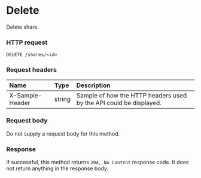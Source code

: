 # Delete

Delete share.
### HTTP request
```http
DELETE /shares/<id>

```
### Request headers
| Name       | Type | Description|
|:---------------|:--------|:----------|
| X-Sample-Header  | string  | Sample of how the HTTP headers used by the API could be displayed.|

### Request body
Do not supply a request body for this method.


### Response
If successful, this method returns `204, No Content` response code. It does not return anything in the response body.


<!-- uuid: f2ae5527-6eb6-49ed-acd9-7f978939aef8
2015-10-09 18:41:47 UTC -->